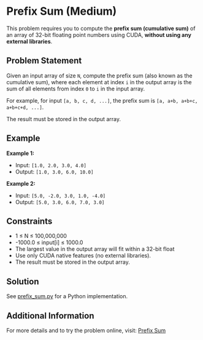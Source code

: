 # Prefix Sum (Medium)

This problem requires you to compute the **prefix sum (cumulative sum)** of an array of 32-bit floating point numbers using CUDA, **without using any external libraries**.

## Problem Statement

Given an input array of size `N`, compute the prefix sum (also known as the cumulative sum), where each element at index `i` in the output array is the sum of all elements from index `0` to `i` in the input array.

For example, for input `[a, b, c, d, ...]`, the prefix sum is `[a, a+b, a+b+c, a+b+c+d, ...]`.

The result must be stored in the output array.

## Example

**Example 1:**

- Input: `[1.0, 2.0, 3.0, 4.0]`
- Output: `[1.0, 3.0, 6.0, 10.0]`

**Example 2:**

- Input: `[5.0, -2.0, 3.0, 1.0, -4.0]`
- Output: `[5.0, 3.0, 6.0, 7.0, 3.0]`

## Constraints

- 1 ≤ N ≤ 100,000,000
- -1000.0 ≤ input[i] ≤ 1000.0
- The largest value in the output array will fit within a 32-bit float
- Use only CUDA native features (no external libraries).
- The result must be stored in the output array.

## Solution

See [prefix_sum.py](./prefix_sum.py) for a Python implementation.

## Additional Information

For more details and to try the problem online, visit:
[Prefix Sum](https://leetgpu.com/challenges/prefix-sum)
